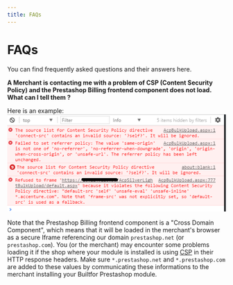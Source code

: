 ```yaml
---
title: FAQs
---
```


# FAQs

You can find frequently asked questions and their answers here.

**A Merchant is contacting me with a problem of CSP (Content Security Policy) and the Prestashop Billing frontend component does not load. What can I tell them ?**

Here is an example:
![an image representing the CSP error in console](csp-error-in-console-example.png)

Note that the Prestashop Billing frontend component is a "Cross Domain Component", which means that it will be loaded in the merchant's browser as a secure Iframe referencing our domain `prestashop.net` (or `prestashop.com`).
You (or the merchant) may encounter some problems loading it if the shop where your module is installed is using [CSP](https://developer.mozilla.org/en-US/docs/Web/HTTP/Headers/Content-Security-Policy/Sources) in their HTTP response headers. Make sure `*.prestashop.net` and `*.prestashop.com` are added to these values by communicating these informations to the merchant installing your Builtfor Prestashop module.
